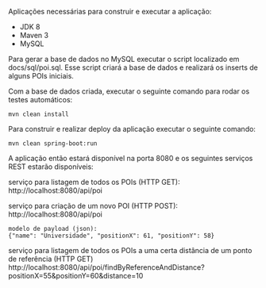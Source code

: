 Aplicações necessárias para construir e executar a aplicação:

- JDK 8
- Maven 3
- MySQL

Para gerar a base de dados no MySQL executar o script localizado em docs/sql/poi.sql.
Esse script criará a base de dados e realizará os inserts de alguns POIs iniciais.


Com a base de dados criada, executar o seguinte comando para rodar os testes automáticos:

	mvn clean install

Para construir e realizar deploy da aplicação executar o seguinte comando:

	mvn clean spring-boot:run

A aplicação então estará disponível na porta 8080 e os seguintes serviços REST estarão disponíveis:

serviço para listagem de todos os POIs (HTTP GET):
	http://localhost:8080/api/poi

serviço para criação de um novo POI (HTTP POST):
	http://localhost:8080/api/poi

	modelo de payload (json):
	{"name": "Universidade", "positionX": 61, "positionY": 58}

serviço para listagem de todos os POIs a uma certa distância de um ponto de referência (HTTP GET)
	http://localhost:8080/api/poi/findByReferenceAndDistance?positionX=55&positionY=60&distance=10


